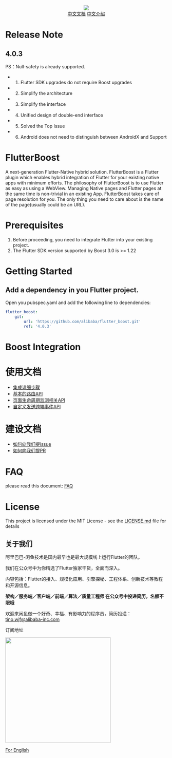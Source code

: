<p align="center">
  <img src="flutter_boost.png">
   <b></b><br>
  <a href="README_CN.md">中文文档</a>
  <a href="https://zhuanlan.zhihu.com/p/362662962">中文介绍</a>
</p>

# Release Note
## 4.0.3

PS：Null-safety is already supported.

- 1. Flutter SDK upgrades do not require Boost upgrades
- 2. Simplify the architecture
- 3. Simplify the interface
- 4. Unified design of double-end interface
- 5. Solved the Top Issue
- 6. Android does not need to distinguish between AndroidX and Support
# FlutterBoost
A next-generation Flutter-Native hybrid solution. FlutterBoost is a Flutter plugin which enables hybrid integration of Flutter for your existing native apps with minimum efforts. The philosophy of FlutterBoost is to use Flutter as easy as using a WebView. Managing Native pages and Flutter pages at the same time is non-trivial in an existing App. FlutterBoost takes care of page resolution for you. The only thing you need to care about is the name of the page(usually could be an URL). 
<a name="bf647454"></a>

# Prerequisites

1. Before proceeding, you need to integrate Flutter into your existing project.
2. The Flutter SDK version supported by Boost 3.0 is >= 1.22


# Getting Started


## Add a dependency in you Flutter project.

Open you pubspec.yaml and add the following line to dependencies:

``` yaml
flutter_boost:
    git:
        url: 'https://github.com/alibaba/flutter_boost.git'
        ref: '4.0.3'
```



# Boost  Integration


# 使用文档

- [集成详细步骤](https://github.com/alibaba/flutter_boost/blob/master/docs/install.md)
- [基本的路由API](https://github.com/alibaba/flutter_boost/blob/master/docs/routeAPI.md)
- [页面生命周期监测相关API](https://github.com/alibaba/flutter_boost/blob/master/docs/lifecycle.md)
- [自定义发送跨端事件API](https://github.com/alibaba/flutter_boost/blob/master/docs/event.md)

# 建设文档
- [如何向我们提issue](https://github.com/alibaba/flutter_boost/blob/master/docs/issue.md)
- [如何向我们提PR](https://github.com/alibaba/flutter_boost/blob/master/docs/pr.md)


# FAQ
please read this document:
<a href="Frequently Asked Question.md">FAQ</a>


# License
This project is licensed under the MIT License - see the [LICENSE.md](LICENSE.md) file for details


## 关于我们

阿里巴巴-闲鱼技术是国内最早也是最大规模线上运行Flutter的团队。

我们在公众号中为你精选了Flutter独家干货，全面而深入。

内容包括：Flutter的接入、规模化应用、引擎探秘、工程体系、创新技术等教程和开源信息。

**架构／服务端／客户端／前端／算法／质量工程师 在公众号中投递简历，名额不限哦**

欢迎来闲鱼做一个好奇、幸福、有影响力的程序员，简历投递：tino.wjf@alibaba-inc.com

订阅地址

<img src="https://img.alicdn.com/tfs/TB17Ki5XubviK0jSZFNXXaApXXa-656-656.png" width="328px" height="328px">

[For English](https://twitter.com/xianyutech "For English")
